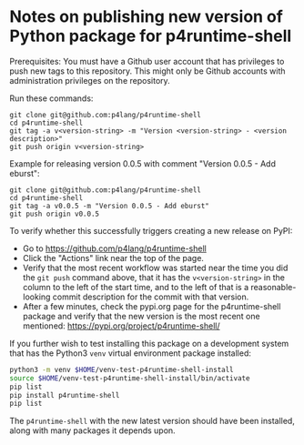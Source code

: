# Notes on publishing new version of Python package for p4runtime-shell

Prerequisites: You must have a Github user account that has privileges
to push new tags to this repository.  This might only be Github
accounts with administration privileges on the repository.

Run these commands:
```
git clone git@github.com:p4lang/p4runtime-shell
cd p4runtime-shell
git tag -a v<version-string> -m "Version <version-string> - <version description>"
git push origin v<version-string>
```

Example for releasing version 0.0.5 with comment "Version 0.0.5 - Add
eburst":
```
git clone git@github.com:p4lang/p4runtime-shell
cd p4runtime-shell
git tag -a v0.0.5 -m "Version 0.0.5 - Add eburst"
git push origin v0.0.5
```

To verify whether this successfully triggers creating a new release on
PyPI:

+ Go to https://github.com/p4lang/p4runtime-shell
+ Click the "Actions" link near the top of the page.
+ Verify that the most recent workflow was started near the time you
  did the `git push` command above, that it has the
  `v<version-string>` in the column to the left of the start time, and
  to the left of that is a reasonable-looking commit description for
  the commit with that version.
+ After a few minutes, check the pypi.org page for the p4runtime-shell
  package and verify that the new version is the most recent one
  mentioned: https://pypi.org/project/p4runtime-shell/

If you further wish to test installing this package on a development
system that has the Python3 `venv` virtual environment package
installed:

```bash
python3 -m venv $HOME/venv-test-p4runtime-shell-install
source $HOME/venv-test-p4runtime-shell-install/bin/activate
pip list
pip install p4runtime-shell
pip list
```

The `p4runtime-shell` with the new latest version should have been
installed, along with many packages it depends upon.
